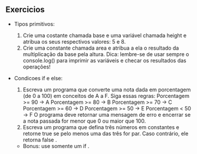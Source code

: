## Exercicios
  - Tipos primitivos:
    1. Crie uma costante chamada base e uma variável chamada height
   e  atribua os seus respectivos valores: 5 e 8.
    2. Crie uma constante chamada area e atribua a ela o resultado da multiplicação da base pela altura. Dica: lembre-se de usar sempre o console.log() para imprimir as variáveis e checar os resultados das operações!

  - Condicoes if e else:
    1. Escreva um programa que converte uma nota dada em porcentagem (de 0 a 100) em conceitos de A a F. Siga essas regras:
    Porcentagem >= 90 -> A
    Porcentagem >= 80 -> B
    Porcentagem >= 70 -> C
    Porcentagem >= 60 -> D
    Porcentagem >= 50 -> E
    Porcentagem < 50 -> F
    O programa deve retornar uma mensagem de erro e encerrar se a nota passada for menor que 0 ou maior que 100.
    2. Escreva um programa que defina três números em constantes e retorne true se pelo menos uma das três for par. Caso contrário, ele retorna false .
      - Bonus: use somente um if .
